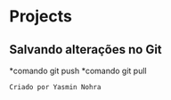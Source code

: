 # Projects


## Salvando alterações no Git
*comando git push
*comando git pull


```
Criado por Yasmin Nohra

```


